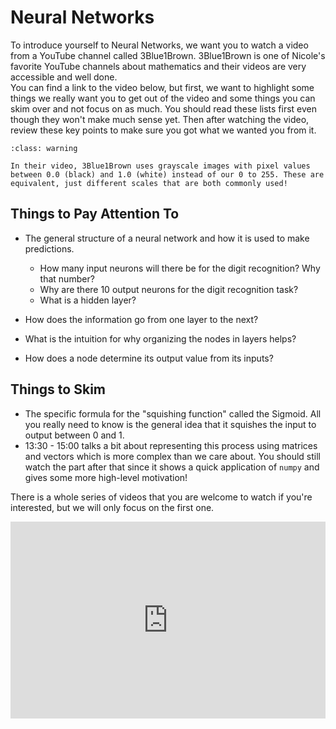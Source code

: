 # Neural Networks

To introduce yourself to Neural Networks, we want you to watch a video from a YouTube channel called 3Blue1Brown. 3Blue1Brown is one of Nicole's favorite YouTube channels about mathematics and their videos are very accessible and well done.  
You can find a link to the video below, but first, we want to highlight some things we really want you to get out of the video and some things you can skim over and not focus on as much. You should read these lists first even though they won't make much sense yet. Then after watching the video, review these key points to make sure you got what we wanted you from it.  

```{admonition} Warning
:class: warning

In their video, 3Blue1Brown uses grayscale images with pixel values between 0.0 (black) and 1.0 (white) instead of our 0 to 255. These are equivalent, just different scales that are both commonly used!

```

##  Things to Pay Attention To  

-  The general structure of a neural network and how it is used to make predictions.  
    -  How many input neurons will there be for the digit recognition? Why that number?  
    -  Why are there 10 output neurons for the digit recognition task?  
    -  What is a hidden layer?  

-  How does the information go from one layer to the next?  
-  What is the intuition for why organizing the nodes in layers helps?  
-  How does a node determine its output value from its inputs?  

##  Things to Skim  

-  The specific formula for the "squishing function" called the Sigmoid. All you really need to know is the general idea that it squishes the input to output between 0 and 1.  
-  13:30 - 15:00 talks a bit about representing this process using matrices and vectors which is more complex than we care about. You should still watch the part after that since it shows a quick application of     `numpy`     and gives some more high-level motivation!  

There is a whole series of videos that you are welcome to watch if you're interested, but we will only focus on the first one.  

<div style="position: relative; padding-bottom: 62.5%; height: 0;">
    <iframe src="https://www.youtube.com/watch?v=aircAruvnKk&list=PLZHQObOWTQDNU6R1_67000Dx_ZCJB-3pi" frameborder="0" webkitallowfullscreen mozallowfullscreen allowfullscreen style="position: absolute; top: 0; left: 0; width: 100%; height: 100%;"></iframe>
</div>

 
